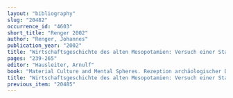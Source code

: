 ```yaml
---
layout: "bibliography"
slug: "20482"
occurrence_id: "4603"
short_title: "Renger 2002"
author: "Renger, Johannes"
publication_year: "2002"
title: "Wirtschaftsgeschichte des alten Mesopotamien: Versuch einer Standortbestimmung"
pages: "239-265"
editor: "Hausleiter, Arnulf"
book: "Material Culture and Mental Spheres. Rezeption archäologischer Denkrichtungen in der Vorderasiatischen Altertumskande, Internationales Symposium für Hans J. Nissen (Münster)"
title: "Wirtschaftsgeschichte des alten Mesopotamien: Versuch einer Standortbestimmung"
previous_item: "20485"
---
```

